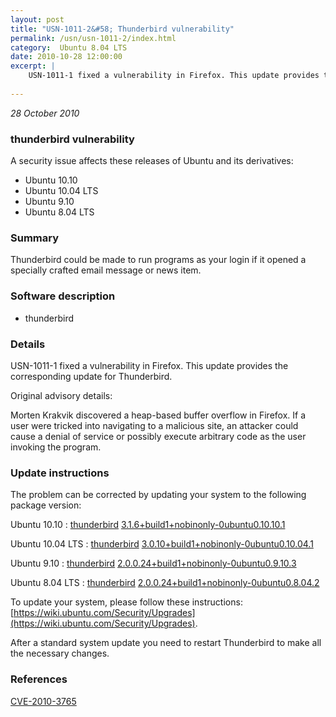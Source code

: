```yaml
---
layout: post
title: "USN-1011-2&#58; Thunderbird vulnerability"
permalink: /usn/usn-1011-2/index.html
category:  Ubuntu 8.04 LTS
date: 2010-10-28 12:00:00
excerpt: |
    USN-1011-1 fixed a vulnerability in Firefox. This update provides the corresponding update for Thunderbird.
    
--- 
```

 
 

*28 October 2010*

### thunderbird vulnerability

A security issue affects these releases of Ubuntu and its derivatives:

* Ubuntu 10.10
* Ubuntu 10.04 LTS
* Ubuntu 9.10
* Ubuntu 8.04 LTS

### Summary

Thunderbird could be made to run programs as your login if it opened a specially crafted email message or news item.

### Software description

* thunderbird 

### Details

USN-1011-1 fixed a vulnerability in Firefox. This update provides the corresponding update for Thunderbird.

Original advisory details:

 Morten Krakvik discovered a heap-based buffer overflow in Firefox. If a user were tricked into navigating to a malicious site, an attacker could cause a denial of service or possibly execute arbitrary code as the user invoking the program. 

### Update instructions

The problem can be corrected by updating your system to the following package version:

Ubuntu 10.10
 : [thunderbird](https://launchpad.net/ubuntu/+source/thunderbird) <span> [3.1.6+build1+nobinonly-0ubuntu0.10.10.1](https://launchpad.net/ubuntu/+source/thunderbird/3.1.6+build1+nobinonly-0ubuntu0.10.10.1) </span> 

Ubuntu 10.04 LTS
 : [thunderbird](https://launchpad.net/ubuntu/+source/thunderbird) <span> [3.0.10+build1+nobinonly-0ubuntu0.10.04.1](https://launchpad.net/ubuntu/+source/thunderbird/3.0.10+build1+nobinonly-0ubuntu0.10.04.1) </span> 

Ubuntu 9.10
 : [thunderbird](https://launchpad.net/ubuntu/+source/thunderbird) <span> [2.0.0.24+build1+nobinonly-0ubuntu0.9.10.3](https://launchpad.net/ubuntu/+source/thunderbird/2.0.0.24+build1+nobinonly-0ubuntu0.9.10.3) </span> 

Ubuntu 8.04 LTS
 : [thunderbird](https://launchpad.net/ubuntu/+source/thunderbird) <span> [2.0.0.24+build1+nobinonly-0ubuntu0.8.04.2](https://launchpad.net/ubuntu/+source/thunderbird/2.0.0.24+build1+nobinonly-0ubuntu0.8.04.2) </span> 

To update your system, please follow these instructions: [https://wiki.ubuntu.com/Security/Upgrades](https://wiki.ubuntu.com/Security/Upgrades).

After a standard system update you need to restart Thunderbird to make all the necessary changes. 

### References

 
 [CVE-2010-3765](http://people.ubuntu.com/~ubuntu-security/cve/CVE-2010-3765)
 

